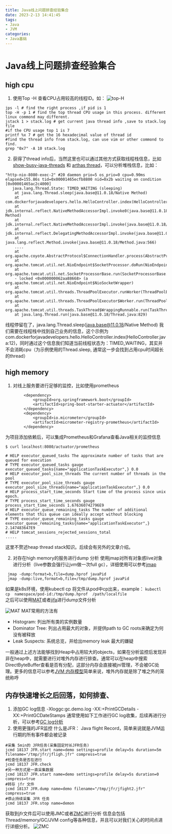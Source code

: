 ```yaml
---
title: Java线上问题排查经验集合
date: 2023-2-13 14:41:45
tags:
- Java
- JVM
categories:
- Java基础
---
```


# Java线上问题排查经验集合
## high cpu
1. 使用Top -H 查看CPU占用较高的线程ID。如：
![top-H](https://blog.ohmyssh.top/images/top-h.png)
```
jps -l # find the right process ,if pid is 1
top -H -p 1 # find the top thread CPU usage in this process. different linux commond may different. 
jstack 1 > stack.log # get current java thread info ,save to stack.log file 
#if the CPU usage top 1 is 7
printf %x 7 # get the 16 hexadecimal value of thread id
#find the thread info from stack.log, can use vim or other commond to find.
grep "0x7" -A 10 stack.log
```
2. 获得了thread info后，当然这里也可以通过其他方式获取线程栈信息，比如 [show-busy-java-threads](https://github.com/yikebocai/shell/blob/master/show-busy-java-threads.sh) 和 [arthas thread](https://arthas.aliyun.com/doc/thread.html#%E5%8F%82%E6%95%B0%E8%AF%B4%E6%98%8E)，可以分析堆栈信息，比如：
```
"http-nio-8080-exec-2" #20 daemon prio=5 os_prio=0 cpu=0.90ms elapsed=155.86s tid=0x00001465ecfb8800 nid=0x2b waiting on condition  [0x00001465ac2c4000]
   java.lang.Thread.State: TIMED_WAITING (sleeping)
	at java.lang.Thread.sleep(java.base@11.0.18/Native Method)
	at com.dockerforjavadevelopers.hello.HelloController.index(HelloController.java:12)
	at jdk.internal.reflect.NativeMethodAccessorImpl.invoke0(java.base@11.0.18/Native Method)
	at jdk.internal.reflect.NativeMethodAccessorImpl.invoke(java.base@11.0.18/NativeMethodAccessorImpl.java:62)
	at jdk.internal.reflect.DelegatingMethodAccessorImpl.invoke(java.base@11.0.18/DelegatingMethodAccessorImpl.java:43)
	at java.lang.reflect.Method.invoke(java.base@11.0.18/Method.java:566)
    ....
	at org.apache.coyote.AbstractProtocol$ConnectionHandler.process(AbstractProtocol.java:889)
	at org.apache.tomcat.util.net.NioEndpoint$SocketProcessor.doRun(NioEndpoint.java:1743)
	at org.apache.tomcat.util.net.SocketProcessorBase.run(SocketProcessorBase.java:49)
	- locked <0x000000062aa88668> (a org.apache.tomcat.util.net.NioEndpoint$NioSocketWrapper)
	at org.apache.tomcat.util.threads.ThreadPoolExecutor.runWorker(ThreadPoolExecutor.java:1191)
	at org.apache.tomcat.util.threads.ThreadPoolExecutor$Worker.run(ThreadPoolExecutor.java:659)
	at org.apache.tomcat.util.threads.TaskThread$WrappingRunnable.run(TaskThread.java:61)
	at java.lang.Thread.run(java.base@11.0.18/Thread.java:829)
```
线程停留在了，java.lang.Thread.sleep(java.base@11.0.18/Native Method) 我们需要在线程栈中找到自己业务的信息，这个示例为
com.dockerforjavadevelopers.hello.HelloController.index(HelloController.java:12)，同时通过这个信息我们知道当前线程状态为：TIMED_WAITING，其实并不会消耗cpu（为示例使用的Thread.sleep, 通常这一步会找到占用cpu时间超长的thread）
<!-- more -->

## high memory
1. 对线上服务要进行足够的监控，比如使用prometheus
```
        <dependency>
            <groupId>org.springframework.boot</groupId>
            <artifactId>spring-boot-starter-actuator</artifactId>
        </dependency>
        <dependency>
            <groupId>io.micrometer</groupId>
            <artifactId>micrometer-registry-prometheus</artifactId>
        </dependency>
```
为项目添加依赖后，可以集成Prometheus和Grafana查看Java相关的监控信息
```
$ curl localhost:8080/actuator/prometheus

# HELP executor_queued_tasks The approximate number of tasks that are queued for execution
# TYPE executor_queued_tasks gauge
executor_queued_tasks{name="applicationTaskExecutor",} 0.0
# HELP executor_pool_size_threads The current number of threads in the pool
# TYPE executor_pool_size_threads gauge
executor_pool_size_threads{name="applicationTaskExecutor",} 0.0
# HELP process_start_time_seconds Start time of the process since unix epoch.
# TYPE process_start_time_seconds gauge
process_start_time_seconds 1.676360742796E9
# HELP executor_queue_remaining_tasks The number of additional elements that this queue can ideally accept without blocking
# TYPE executor_queue_remaining_tasks gauge
executor_queue_remaining_tasks{name="applicationTaskExecutor",} 2.147483647E9
# HELP tomcat_sessions_rejected_sessions_total
.....
```
这里不赘述heap thread stack知识。后续会有另外的文章介绍。

2. 对存在high memory的服务进行dump 分析
使用jmap对所有对象惑live对象进行分析（live参数会强行让jvm做一次full gc），详细使用可以参考[jmap](https://docs.oracle.com/javase/7/docs/technotes/tools/share/jmap.html)
```
 jmap -dump:format=b,file=dump.hprof javaPid
 jmap -dump:live,format=b,file=/tmp/dump.hprof javaPid
```
如果是k8s环境，使用kubectl cp <file-spec-src> <file-spec-dest>将文件从pod中cp出来，example：
```kubectl cp  namespace/pod-id:/tmp/dump.hprof  /path/localfile```  
之后可以使用[MAT](https://www.eclipse.org/mat/)或者[jifa](https://github.com/eclipse/jifa)进行dump文件分析

![MAT](https://blog.ohmyssh.top/images/heap-mat.png)
MAT常用的方法有
+ Histogram: 列出所有类的实例数量
+ Dominator Tree: 列出占用最大的对象，并提供path to GC roots来确定为何没有被释放
+ Leak Suspects: 系统总览，并给出memory leak 最大的嫌疑

一般通过上述方法能够找到Heap中占用较大的objects，如果在分析监控后发现并非在heap中，就需要进行对堆外内存进行排查。通常可以在heap中搜索DirectByteBuffer查看是否有分配，这部分内存会直接被jni管理，不会被GC处理。更多的信息可以参考[JVM 内存模型](https://zhuanlan.zhihu.com/p/38348646)简单来说，堆外内存就是除了堆之外的笼统称呼

## 内存快速增长之后回落，如何排查、
1. 添加GC log信息
-Xloggc:gc.demo.log
-XX:+PrintGCDetails
-XX:+PrintGCDateStamps
通常使用如下工作进行GC log收集，后续再进行分析，可以参考[GC log分析](https://juejin.cn/post/6844903861556084744)
2. 使用更强的JFR监控
什么是JFR： Java flight Record，简单来说就是JVM运行期的所有事件都会被记录
```
#采集 5min的 JFR任务(采集固定时长JFR任务)
jcmd 18137 JFR.start name=demo settings=profile delay=5s duration=5m filename="/tmp/jfr/jfligh.jfr" compress=true  
#检查任务是否在进行
jcmd 18137 JFR.check
#另一种方式是一直采集数据
jcmd 18137 JFR.start name=demo settings=profile delay=5s duration=0 compress=true
#转存 jfr 文件
jcmd 18137 JFR.dump name=demo filename="/tmp/jfr/jfight2.jfr" compress=true
#停止持续采集 JFR 任务
jcmd 18137 JFR.stop name=demon  
```
获取到jfr文件后可以使用JMC或者[ZMC](https://www.azul.com/products/components/azul-mission-control/)进行分析
信息会包括Thread/memory/GC/JVM config等各种信息，并且可以对我们关心的时间点进行详细分析。
![ZMC](https://blog.ohmyssh.top/images/jflight-zmc.png)
